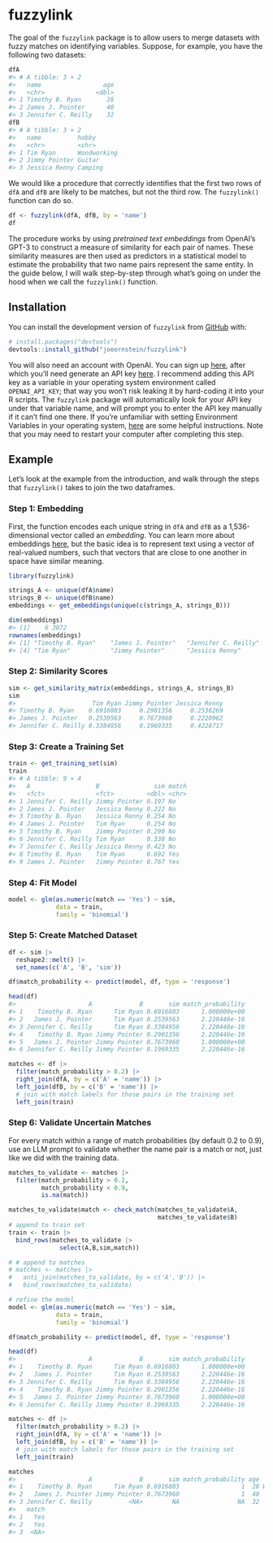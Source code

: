 
<!-- README.md is generated from README.Rmd. Please edit that file -->

# fuzzylink

<!-- badges: start -->
<!-- badges: end -->

The goal of the `fuzzylink` package is to allow users to merge datasets
with fuzzy matches on identifying variables. Suppose, for example, you
have the following two datasets:

``` r
dfA
#> # A tibble: 3 × 2
#>   name                 age
#>   <chr>              <dbl>
#> 1 Timothy B. Ryan       28
#> 2 James J. Pointer      40
#> 3 Jennifer C. Reilly    32
dfB
#> # A tibble: 3 × 2
#>   name          hobby      
#>   <chr>         <chr>      
#> 1 Tim Ryan      Woodworking
#> 2 Jimmy Pointer Guitar     
#> 3 Jessica Renny Camping
```

We would like a procedure that correctly identifies that the first two
rows of `dfA` and `dfB` are likely to be matches, but not the third row.
The `fuzzylink()` function can do so.

``` r
df <- fuzzylink(dfA, dfB, by = 'name')
df
```

The procedure works by using *pretrained text embeddings* from OpenAI’s
GPT-3 to construct a measure of similarity for each pair of names. These
similarity measures are then used as predictors in a statistical model
to estimate the probability that two name pairs represent the same
entity. In the guide below, I will walk step-by-step through what’s
going on under the hood when we call the `fuzzylink()` function.

## Installation

You can install the development version of `fuzzylink` from
[GitHub](https://github.com/) with:

``` r
# install.packages("devtools")
devtools::install_github("joeornstein/fuzzylink")
```

You will also need an account with OpenAI. You can sign up
[here](https://beta.openai.com/signup), after which you’ll need generate
an API key [here](https://platform.openai.com/account/api-keys). I
recommend adding this API key as a variable in your operating system
environment called `OPENAI_API_KEY`; that way you won’t risk leaking it
by hard-coding it into your R scripts. The `fuzzylink` package will
automatically look for your API key under that variable name, and will
prompt you to enter the API key manually if it can’t find one there. If
you’re unfamiliar with setting Environment Variables in your operating
system,
[here](https://dev.to/biplov/handling-passwords-and-secret-keys-using-environment-variables-2ei0)
are some helpful instructions. Note that you may need to restart your
computer after completing this step.

## Example

Let’s look at the example from the introduction, and walk through the
steps that `fuzzylink()` takes to join the two dataframes.

### Step 1: Embedding

First, the function encodes each unique string in `dfA` and `dfB` as a
1,536-dimensional vector called an *embedding*. You can learn more about
embeddings
[here](https://platform.openai.com/docs/guides/embeddings/embedding-models),
but the basic idea is to represent text using a vector of real-valued
numbers, such that vectors that are close to one another in space have
similar meaning.

``` r
library(fuzzylink)

strings_A <- unique(dfA$name)
strings_B <- unique(dfB$name)
embeddings <- get_embeddings(unique(c(strings_A, strings_B)))

dim(embeddings)
#> [1]    6 3072
rownames(embeddings)
#> [1] "Timothy B. Ryan"    "James J. Pointer"   "Jennifer C. Reilly"
#> [4] "Tim Ryan"           "Jimmy Pointer"      "Jessica Renny"
```

### Step 2: Similarity Scores

``` r
sim <- get_similarity_matrix(embeddings, strings_A, strings_B)
sim
#>                     Tim Ryan Jimmy Pointer Jessica Renny
#> Timothy B. Ryan    0.6916803     0.2901356     0.2536269
#> James J. Pointer   0.2539563     0.7673960     0.2220962
#> Jennifer C. Reilly 0.3384956     0.1969335     0.4228717
```

### Step 3: Create a Training Set

``` r
train <- get_training_set(sim)
train
#> # A tibble: 9 × 4
#>   A                  B               sim match
#>   <fct>              <fct>         <dbl> <chr>
#> 1 Jennifer C. Reilly Jimmy Pointer 0.197 No   
#> 2 James J. Pointer   Jessica Renny 0.222 No   
#> 3 Timothy B. Ryan    Jessica Renny 0.254 No   
#> 4 James J. Pointer   Tim Ryan      0.254 No   
#> 5 Timothy B. Ryan    Jimmy Pointer 0.290 No   
#> 6 Jennifer C. Reilly Tim Ryan      0.338 No   
#> 7 Jennifer C. Reilly Jessica Renny 0.423 No   
#> 8 Timothy B. Ryan    Tim Ryan      0.692 Yes  
#> 9 James J. Pointer   Jimmy Pointer 0.767 Yes
```

### Step 4: Fit Model

``` r
model <- glm(as.numeric(match == 'Yes') ~ sim, 
             data = train,
             family = 'binomial')
```

### Step 5: Create Matched Dataset

``` r
df <- sim |> 
  reshape2::melt() |> 
  set_names(c('A', 'B', 'sim'))

df$match_probability <- predict(model, df, type = 'response')

head(df)
#>                    A             B       sim match_probability
#> 1    Timothy B. Ryan      Tim Ryan 0.6916803      1.000000e+00
#> 2   James J. Pointer      Tim Ryan 0.2539563      2.220446e-16
#> 3 Jennifer C. Reilly      Tim Ryan 0.3384956      2.220446e-16
#> 4    Timothy B. Ryan Jimmy Pointer 0.2901356      2.220446e-16
#> 5   James J. Pointer Jimmy Pointer 0.7673960      1.000000e+00
#> 6 Jennifer C. Reilly Jimmy Pointer 0.1969335      2.220446e-16

matches <- df |> 
  filter(match_probability > 0.2) |> 
  right_join(dfA, by = c('A' = 'name')) |> 
  left_join(dfB, by = c('B' = 'name')) |> 
  # join with match labels for those pairs in the training set
  left_join(train)
```

### Step 6: Validate Uncertain Matches

For every match within a range of match probabilities (by default 0.2 to
0.9), use an LLM prompt to validate whether the name pair is a match or
not, just like we did with the training data.

``` r
matches_to_validate <- matches |> 
  filter(match_probability > 0.2, 
         match_probability < 0.9,
         is.na(match))

matches_to_validate$match <- check_match(matches_to_validate$A,
                                         matches_to_validate$B)
# append to train set
train <- train |> 
  bind_rows(matches_to_validate |> 
              select(A,B,sim,match))

# # append to matches
# matches <- matches |> 
#   anti_join(matches_to_validate, by = c('A','B')) |> 
#   bind_rows(matches_to_validate)

# refine the model
model <- glm(as.numeric(match == 'Yes') ~ sim,
             data = train,
             family = 'binomial')

df$match_probability <- predict(model, df, type = 'response')

head(df)
#>                    A             B       sim match_probability
#> 1    Timothy B. Ryan      Tim Ryan 0.6916803      1.000000e+00
#> 2   James J. Pointer      Tim Ryan 0.2539563      2.220446e-16
#> 3 Jennifer C. Reilly      Tim Ryan 0.3384956      2.220446e-16
#> 4    Timothy B. Ryan Jimmy Pointer 0.2901356      2.220446e-16
#> 5   James J. Pointer Jimmy Pointer 0.7673960      1.000000e+00
#> 6 Jennifer C. Reilly Jimmy Pointer 0.1969335      2.220446e-16

matches <- df |> 
  filter(match_probability > 0.2) |> 
  right_join(dfA, by = c('A' = 'name')) |> 
  left_join(dfB, by = c('B' = 'name')) |> 
  # join with match labels for those pairs in the training set
  left_join(train)

matches
#>                    A             B       sim match_probability age       hobby
#> 1    Timothy B. Ryan      Tim Ryan 0.6916803                 1  28 Woodworking
#> 2   James J. Pointer Jimmy Pointer 0.7673960                 1  40      Guitar
#> 3 Jennifer C. Reilly          <NA>        NA                NA  32        <NA>
#>   match
#> 1   Yes
#> 2   Yes
#> 3  <NA>
```
